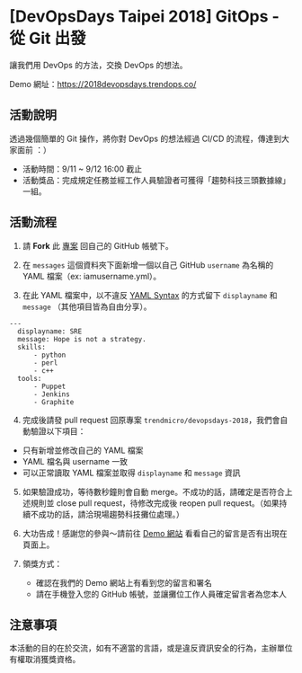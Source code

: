 # [DevOpsDays Taipei 2018] GitOps - 從 Git 出發

讓我們用 DevOps 的方法，交換 DevOps 的想法。

Demo 網址：https://2018devopsdays.trendops.co/ 


## 活動說明

透過幾個簡單的 Git 操作，將你對 DevOps 的想法經過 CI/CD 的流程，傳達到大家面前 ：）

- 活動時間：9/11 ~ 9/12 16:00 截止
- 活動獎品：完成規定任務並經工作人員驗證者可獲得「趨勢科技三頭數據線」一組。

## 活動流程

1. 請 **Fork** 此 [專案](https://github.com/trendmicro/devopsdays-2018) 回自己的 GitHub 帳號下。

2. 在 `messages` 這個資料夾下面新增一個以自己 GitHub `username` 為名稱的 YAML 檔案（ex: iamusername.yml）。

3. 在此 YAML 檔案中，以不違反 [YAML Syntax](https://docs.ansible.com/ansible/latest/reference_appendices/YAMLSyntax.html) 的方式留下 `displayname` 和 `message` （其他項目皆為自由分享）。

```
---
  displayname: SRE
  message: Hope is not a strategy.
  skills:
      - python
      - perl
      - c++
  tools: 
      - Puppet
      - Jenkins
      - Graphite
```

4. 完成後請發 pull request 回原專案 `trendmicro/devopsdays-2018`，我們會自動驗證以下項目：
- 只有新增並修改自己的 YAML 檔案
- YAML 檔名與 username 一致
- 可以正常讀取 YAML 檔案並取得 `displayname` 和 `message` 資訊

5. 如果驗證成功，等待數秒鐘則會自動 merge。不成功的話，請確定是否符合上述規則並 close pull request，待修改完成後 reopen pull request。（如果持續不成功的話，請洽現場趨勢科技攤位處理。）

6. 大功告成！感謝您的參與～請前往 [Demo 網站](https://2018devopsdays.trendops.co/ ) 看看自己的留言是否有出現在頁面上。

7. 領獎方式：<br>
    * 確認在我們的 Demo 網站上有看到您的留言和署名<br>
    * 請在手機登入您的 GitHub 帳號，並讓攤位工作人員確定留言者為您本人<br>


## 注意事項

本活動的目的在於交流，如有不適當的言語，或是違反資訊安全的行為，主辦單位有權取消獲獎資格。
